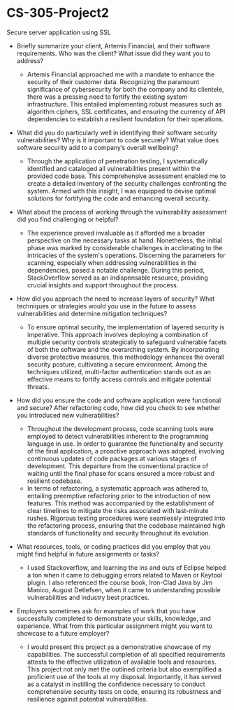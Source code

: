 # CS-305-Project2
Secure server application using SSL

  - Briefly summarize your client, Artemis Financial, and their software requirements. Who was the client? What issue did they want you to address?
      - Artemis Financial approached me with a mandate to enhance the security of their customer data. Recognizing the paramount significance of cybersecurity for both the company and its clientele, there was a pressing need to fortify the existing system infrastructure. This entailed implementing robust measures such as algorithm ciphers, SSL certificates, and ensuring the currency of API dependencies to establish a resilient foundation for their operations.

  - What did you do particularly well in identifying their software security vulnerabilities? Why is it important to code securely? What value does software security add to a company’s overall wellbeing?
    - Through the application of penetration testing, I systematically identified and cataloged all vulnerabilities present within the provided code base. This comprehensive assessment enabled me to create a detailed inventory of the security challenges confronting the system. Armed with this insight, I was equipped to devise optimal solutions for fortifying the code and enhancing overall security.

  - What about the process of working through the vulnerability assessment did you find challenging or helpful?
    - The experience proved invaluable as it afforded me a broader perspective on the necessary tasks at hand. Nonetheless, the initial phase was marked by considerable challenges in acclimating to the intricacies of the system's operations. Discerning the parameters for scanning, especially when addressing vulnerabilities in the dependencies, posed a notable challenge. During this period, StackOverflow served as an indispensable resource, providing crucial insights and support throughout the process.
  
  - How did you approach the need to increase layers of security? What techniques or strategies would you use in the future to assess vulnerabilities and determine mitigation techniques?
    - To ensure optimal security, the implementation of layered security is imperative. This approach involves deploying a combination of multiple security controls strategically to safeguard vulnerable facets of both the software and the overarching system. By incorporating diverse protective measures, this methodology enhances the overall security posture, cultivating a secure environment. Among the techniques utilized, multi-factor authentication stands out as an effective means to fortify access controls and mitigate potential threats.

  - How did you ensure the code and software application were functional and secure? After refactoring code, how did you check to see whether you introduced new vulnerabilities?
    - Throughout the development process, code scanning tools were employed to detect vulnerabilities inherent to the programming language in use. In order to guarantee the functionality and security of the final application, a proactive approach was adopted, involving continuous updates of code packages at various stages of development. This departure from the conventional practice of waiting until the final phase for scans ensured a more robust and resilient codebase.
    - In terms of refactoring, a systematic approach was adhered to, entailing preemptive refactoring prior to the introduction of new features. This method was accompanied by the establishment of clear timelines to mitigate the risks associated with last-minute rushes. Rigorous testing procedures were seamlessly integrated into the refactoring process, ensuring that the codebase maintained high standards of functionality and security throughout its evolution.
  
  - What resources, tools, or coding practices did you employ that you might find helpful in future assignments or tasks?
    - I used Stackoverflow, and learning the ins and outs of Eclipse helped a ton when it came to debugging errors related to Maven or Keytool plugin. I also referenced the course book, Iron-Clad Java by Jim Manico, August Detlefsen, when it came to understanding possible vulnerabilities and industry best practices.


  - Employers sometimes ask for examples of work that you have successfully completed to demonstrate your skills, knowledge, and experience. What from this particular assignment might you want to showcase to a future employer?
    - I would present this project as a demonstrative showcase of my capabilities. The successful completion of all specified requirements attests to the effective utilization of available tools and resources. This project not only met the outlined criteria but also exemplified a proficient use of the tools at my disposal. Importantly, it has served as a catalyst in instilling the confidence necessary to conduct comprehensive security tests on code, ensuring its robustness and resilience against potential vulnerabilities.

